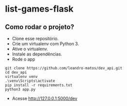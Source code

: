 # list-games-flask

## Como rodar o projeto?

* Clone esse repositório.
* Crie um virtualenv com Python 3.
* Ative o virtualenv.
* Instale as dependências.
* Rode o app

```
git clone https://github.com/leandro-matos/dev_api.git
cd dev_api
virtualenv venv
.\venv\Scripts\activate
pip install -r requirements.txt
python3 app.py
```

* Acesse http://127.0.0.1:5000/dev

